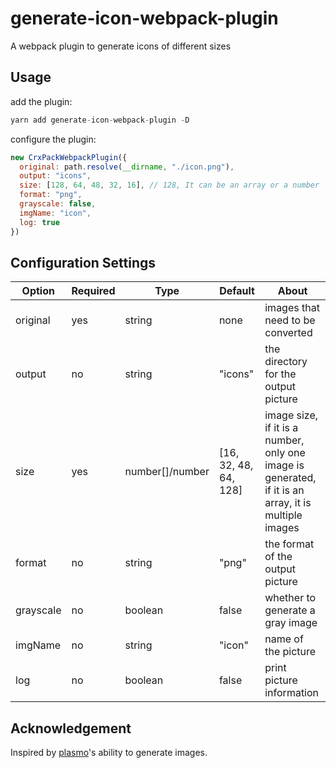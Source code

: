 # generate-icon-webpack-plugin

A webpack plugin to generate icons of different sizes

## Usage

add the plugin:

``` js
yarn add generate-icon-webpack-plugin -D
```

configure the plugin:

``` js
new CrxPackWebpackPlugin({
  original: path.resolve(__dirname, "./icon.png"),
  output: "icons",
  size: [128, 64, 48, 32, 16], // 128, It can be an array or a number
  format: "png",
  grayscale: false,
  imgName: "icon",
  log: true
})
```

## Configuration Settings

| Option | Required | Type | Default | About |
|---|---|---|---|---|
| original | yes | string | none | images that need to be converted |
| output | no | string | "icons" | the directory for the output picture |
| size | yes | number[]/number | [16, 32, 48, 64, 128] | image size, if it is a number, only one image is generated, if it is an array, it is multiple images |
| format | no | string | "png" | the format of the output picture |
| grayscale | no | boolean | false | whether to generate a gray image |
| imgName | no | string | "icon" | name of the picture |
| log | no | boolean | false | print picture information |

## Acknowledgement

Inspired by [plasmo](https://github.com/PlasmoHQ/plasmo)'s ability to generate images.

